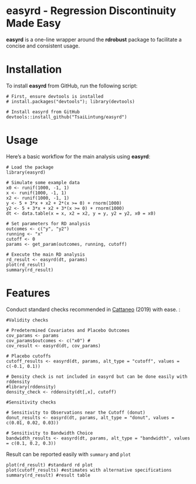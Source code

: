 # easyrd - Regression Discontinuity Made Easy

**easyrd** is a one-line wrapper around the **rdrobust** package to facilitate a concise and consistent usage.

# Installation

To install **easyrd** from GitHub, run the following script:

```
# First, ensure devtools is installed
# install.packages("devtools"); library(devtools)

# Install easyrd from GitHub
devtools::install_github("TsaiLintung/easyrd")
```

# Usage

Here’s a basic workflow for the main analysis using **easyrd**:

```
# Load the package
library(easyrd)

# Simulate some example data
x0 <- runif(1000, -1, 1)
x <- runif(1000, -1, 1)
x2 <- runif(1000, -1, 1)
y <- 5 + 3*x + x2 + 2*(x >= 0) + rnorm(1000)
y2 <- 5 + 3*x + x2 + 3*(x >= 0) + rnorm(1000)
dt <- data.table(x = x, x2 = x2, y = y, y2 = y2, x0 = x0)

# Set parameters for RD analysis
outcomes <- c("y", "y2")
running <- "x"
cutoff <- 0
params <- get_param(outcomes, running, cutoff)

# Execute the main RD analysis
rd_result <- easyrd(dt, params)
plot(rd_result)
summary(rd_result)
```

# Features

Conduct standard checks recommended in [Cattaneo](https://www.cambridge.org/core/elements/abs/practical-introduction-to-regression-discontinuity-designs/F04907129D5C1B823E3DB19C31CAB905) (2019) with ease. :

```
#Validity checks

# Predetermined Covariates and Placebo Outcomes
cov_params <- params
cov_params$outcomes <- c("x0") #
cov_result <- easyrd(dt, cov_params)

# Placebo cutoffs
cutoff_results <- easyrd(dt, params, alt_type = "cutoff", values = c(-0.1, 0.1))

# Density check is not included in easyrd but can be done easily with rddensity
#library(rddensity)
density_check <- rddensity(dt[,x], cutoff)

#Sensitivity checks

# Sensitivity to Observations near the Cutoff (donut)
donut_results <- easyrd(dt, params, alt_type = "donut", values = c(0.01, 0.02, 0.03))

# Sensitivity to Bandwidth Choice
bandwidth_results <- easyrd(dt, params, alt_type = "bandwidth", values = c(0.1, 0.2, 0.3))
```

Result can be reported easily with `summary` and `plot`

```
plot(rd_result) #standard rd plot
plot(cutoff_results) #estimates with alternative specifications
summary(rd_result) #result table
```
